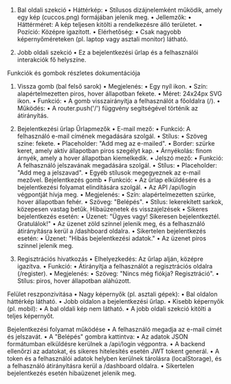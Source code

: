 1. Bal oldali szekció
	•	Háttérkép:
	•	Stílusos dizájnelemként működik, amely egy kép (cuccos.png) formájában jelenik meg.
	•	Jellemzők:
	•	Háttérméret: A kép teljesen kitölti a rendelkezésre álló területet.
	•	Pozíció: Középre igazított.
	•	Elérhetőség:
	•	Csak nagyobb képernyőméreteken (pl. laptop vagy asztali monitor) látható.

2. Jobb oldali szekció
	•	Ez a bejelentkezési űrlap és a felhasználói interakciók fő helyszíne.

Funkciók és gombok részletes dokumentációja
1. Vissza gomb (bal felső sarok)
	•	Megjelenés:
	•	Egy nyíl ikon.
	•	Szín: alapértelmezetten piros, hover állapotban fekete.
	•	Méret: 24x24px SVG ikon.
	•	Funkció:
	•	A gomb visszairányítja a felhasználót a főoldalra (/).
	•	Működés:
	•	A router.push('/') függvény segítségével történik az átirányítás.

2. Bejelentkezési űrlap
Űrlapmezők
	•	E-mail mező:
	•	Funkció: A felhasználó e-mail címének megadására szolgál.
	•	Stílus:
	•	Szöveg színe: fekete.
	•	Placeholder: "Add meg az e-mailed".
	•	Border: szürke keret, amely aktív állapotban piros szegélyt kap.
	•	Árnyékolás: finom árnyék, amely a hover állapotban kiemelkedik.
	•	Jelszó mező:
	•	Funkció: A felhasználó jelszavának megadására szolgál.
	•	Stílus:
	•	Placeholder: "Add meg a jelszavad".
	•	Egyéb stílusok megegyeznek az e-mail mezővel.
Bejelentkezés gomb
	•	Funkció:
	•	Az űrlap elküldésére és a bejelentkezési folyamat elindítására szolgál.
	•	Az API /api/login végpontját hívja meg.
	•	Megjelenés:
	•	Szín: alapértelmezetten szürke, hover állapotban fehér.
	•	Szöveg: "Belépés".
	•	Stílus: lekerekített sarkok, közepesen vastag betűk.
Hibaüzenetek és visszajelzések
	•	Sikeres bejelentkezés esetén:
	•	Üzenet: "Ügyes vagy! Sikeresen bejelentkeztél. Gratulálok!"
	•	Az üzenet zöld színnel jelenik meg, és a felhasználó átirányításra kerül a /dashboard oldalra.
	•	Sikertelen bejelentkezés esetén:
	•	Üzenet: "Hibás bejelentkezési adatok."
	•	Az üzenet piros színnel jelenik meg.

3. Regisztrációs hivatkozás
	•	Elhelyezkedés: Az űrlap alján, középre igazítva.
	•	Funkció:
	•	Átirányítja a felhasználót a regisztrációs oldalra (/register).
	•	Megjelenés:
	•	Szöveg: "Nincs még fiókja? Regisztráció".
	•	Stílus: piros, hover állapotban aláhúzott.

Felület reszponzivitása
	•	Nagy képernyők (pl. asztali gépek):
	•	Bal oldalon háttérkép látható.
	•	Jobb oldalon a bejelentkezési űrlap.
	•	Kisebb képernyők (pl. mobil):
	•	A bal oldali kép nem látható.
	•	A jobb oldali szekció kitölti a teljes képernyőt.

Bejelentkezési folyamat működése
	•	A felhasználó megadja az e-mail címét és jelszavát.
	•	A "Belépés" gombra kattintva:
	•	Az adatok JSON formátumban elküldésre kerülnek a /api/login végpontra.
	•	A backend ellenőrzi az adatokat, és sikeres hitelesítés esetén JWT tokent generál.
	•	A token és a felhasználói adatok helyben kerülnek tárolásra (localStorage), és a felhasználó átirányításra kerül a /dashboard oldalra.
	•	Sikertelen bejelentkezés esetén hibaüzenet jelenik meg.

